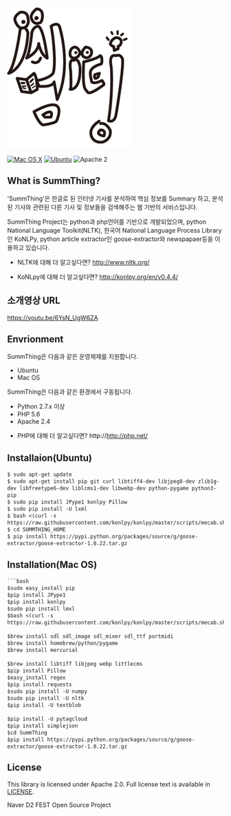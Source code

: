 ![SummThing](./img/logo.png)

[![Mac OS X](https://img.shields.io/badge/platform-osx-lightgrey.svg?style=flat)](https://developer.apple.com/swift/)
[![Ubuntu](https://img.shields.io/badge/platform-linux-lightgrey.svg?style=flat)](http://www.ubuntu.com/)
![Apache 2](https://img.shields.io/badge/license-Apache2-blue.svg?style=flat)

## What is SummThing?
'SummThing'은 한글로 된 인터넷 기사를 분석하여 핵심 정보를 Summary 하고, 분석된 기사와 관련된 다른 기사 및 정보들을 검색해주는 웹 기반의 서비스입니다. 

SummThing Project는 python과 php언어를 기반으로 개발되었으며, python National Language Toolkit(NLTK), 한국어 National Language Process Library인 KoNLPy, python article extractor인 goose-extractor와 newspapaer등을 이용하고 있습니다. 

* NLTK에 대해 더 알고싶다면?
  http://www.nltk.org/

* KoNLpy에 대해 더 알고싶다면?
  http://konlpy.org/en/v0.4.4/
  
## 소개영상 URL
https://youtu.be/6YsN_UgW6ZA

  
## Envrionment
SummThing은 다음과 같은 운영체제를 지원합니다. 
- Ubuntu
- Mac OS

SummThing은 다음과 같은 환경에서 구동됩니다. 
- Python  2.7.x 이상
- PHP 5.6
- Apache 2.4 

 * PHP에 대해 더 알고싶다면?
   http://http://php.net/
   
## Installaion(Ubuntu)
	
	$ sudo apt-get update
	$ sudo apt-get install pip git curl libtiff4-dev libjpeg8-dev zlib1g-dev libfreetype6-dev liblcms1-dev libwebp-dev python-pygame python3-pip
	$ sudo pip install JPype1 konlpy Pillow
	$ sudo pip install -U lxml
	$ bash <(curl -s https://raw.githubusercontent.com/konlpy/konlpy/master/scripts/mecab.sh)
	$ cd SUMMTHING_HOME
	$ pip install https://pypi.python.org/packages/source/g/goose-extractor/goose-extractor-1.0.22.tar.gz
	
## Installation(Mac OS)
	```bash
	$sudo easy_install pip
	$pip install JPype1
	$pip install konlpy
	$sudo pip install lmxl
	$bash <(curl -s https://raw.githubusercontent.com/konlpy/konlpy/master/scripts/mecab.sh)

	$brew install sdl sdl_image sdl_mixer sdl_ttf portmidi 
	$brew install homebrew/python/pygame
	$brew install mercurial

	$brew install libtiff libjpeg webp littlecms
	$pip install Pillow
	$easy_install regex
	$pip install requests
	$sudo pip install -U numpy
	$sudo pip install -U nltk
	$pip install -U textblob

	$pip install -U pytagcloud
	$pip install simplejson
	$cd SummThing
	$pip install https://pypi.python.org/packages/source/g/goose-extractor/goose-extractor-1.0.22.tar.gz

## License
This library is licensed under Apache 2.0. Full license text is available in [LICENSE](LICENSE.txt).
	
Naver D2 FEST Open Source Project
